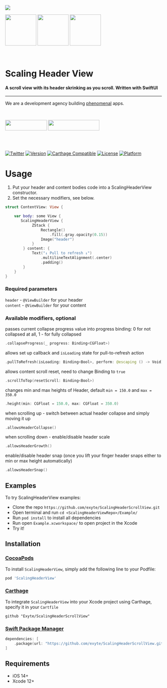<img src="https://github.com/exyte/ScalingHeaderScrollView/blob/master/Assets/header.png">
<p float="left">
  <img src="https://raw.githubusercontent.com/exyte/ScalingHeaderScrollView/master/Assets/1.gif" width="100" />
  <img src="https://raw.githubusercontent.com/exyte/ScalingHeaderScrollView/master/Assets/2.gif" width="100" /> 
  <img src="https://raw.githubusercontent.com/exyte/ScalingHeaderScrollView/master/Assets/3.gif" width="100" />
</p>

</br>

<p><h1 align="left">Scaling Header View</h1></p>

<p><h4>A scroll view with its header skrinking as you scroll. Written with SwiftUI</h4></p>

___

<p> We are a development agency building
  <a href="https://clutch.co/profile/exyte#review-731233?utm_medium=referral&utm_source=github.com&utm_campaign=phenomenal_to_clutch">phenomenal</a> apps.</p>

</br>

<a href="https://exyte.com/contacts"><img src="https://i.imgur.com/vGjsQPt.png" width="134" height="34"></a> <a href="https://twitter.com/exyteHQ"><img src="https://i.imgur.com/DngwSn1.png" width="165" height="34"></a>

</br></br>

[![Twitter](https://img.shields.io/badge/Twitter-@exyteHQ-blue.svg?style=flat)](http://twitter.com/exyteHQ)
[![Version](https://img.shields.io/cocoapods/v/ScalingHeaderScrollView.svg?style=flat)](http://cocoapods.org/pods/ScalingHeaderScrollView)
[![Carthage Compatible](https://img.shields.io/badge/Carthage-compatible-0473B3.svg?style=flat)](https://github.com/Carthage/Carthage)
[![License](https://img.shields.io/cocoapods/l/ScalingHeaderScrollView.svg?style=flat)](http://cocoapods.org/pods/ScalingHeaderScrollView)
[![Platform](https://img.shields.io/cocoapods/p/ScalingHeaderScrollView.svg?style=flat)](http://cocoapods.org/pods/ScalingHeaderScrollView)

# Usage
1. Put your header and content bodies code into a ScalingHeaderView constructor.     
2. Set the necessary modifiers, see below.      
```swift
struct ContentView: View {

    var body: some View {
       ScalingHeaderView {
            ZStack {
                Rectangle()
                    .fill(.gray.opacity(0.15))
                Image("header")
            }
        } content: {
            Text("↓ Pull to refresh ↓")
                .multilineTextAlignment(.center)
                .padding()
        }
    }
}
```

### Required parameters 
`header` - `@ViewBuilder` for your header  
`content` - `@ViewBuilder` for your content  

### Available modifiers, optional  
passes current collapse progress value into progress binding: 0 for not collapsed at all, 1 - for fully collapsed       
```swift
.collapseProgress(_ progress: Binding<CGFloat>)
```
allows set up callback and `isLoading` state for pull-to-refresh action   
```swift
.pullToRefresh(isLoading: Binding<Bool>, perform: @escaping () -> Void)
```
 allows content scroll reset, need to change Binding to `true`  
```swift
.scrollToTop(resetScroll: Binding<Bool>)
```
 changes min and max heights of Header, default `min = 150.0` and `max = 350.0`  
```swift
.height(min: CGFloat = 150.0, max: CGFloat = 350.0)
```
when scrolling up - switch between actual header collapse and simply moving it up  
```swift
.allowsHeaderCollapse()
```
when scrolling down - enable/disable header scale    
```swift
.allowsHeaderGrowth()
```
enable/disable header snap (once you lift your finger header snaps either to min or max height automatically)     
```swift
.allowsHeaderSnap()
```

## Examples

To try ScalingHeaderView examples:
- Clone the repo `https://github.com/exyte/ScalingHeaderScrollView.git`
- Open terminal and run `cd <ScalingHeaderViewRepo>/Example/`
- Run `pod install` to install all dependencies
- Run open `Example.xcworkspace/` to open project in the Xcode
- Try it!

## Installation

### [CocoaPods](http://cocoapods.org)

To install `ScalingHeaderView`, simply add the following line to your Podfile:

```ruby
pod 'ScalingHeaderView'
```

### [Carthage](http://github.com/Carthage/Carthage)

To integrate `ScalingHeaderView` into your Xcode project using Carthage, specify it in your `Cartfile`

```ogdl
github "Exyte/ScalingHeaderScrollView"
```

### [Swift Package Manager](https://swift.org/package-manager/)

```swift
dependencies: [
    .package(url: "https://github.com/exyte/ScalingHeaderScrollView.git", from: "1.0.0")
]
```

## Requirements

* iOS 14+
* Xcode 12+ 
